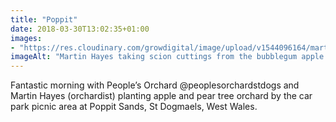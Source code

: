 ```yaml
---
title: "Poppit"
date: 2018-03-30T13:02:35+01:00
images: 
- "https://res.cloudinary.com/growdigital/image/upload/v1544096164/martin-hayes-41099469581.jpg"
imageAlt: "Martin Hayes taking scion cuttings from the bubblegum apple tree"
---
```


Fantastic morning with People’s Orchard @peoplesorchardstdogs and Martin Hayes (orchardist) planting apple and pear tree orchard by the car park picnic area at Poppit Sands, St Dogmaels, West Wales.
